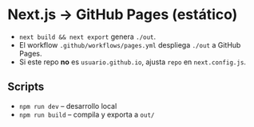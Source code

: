 # Next.js → GitHub Pages (estático)

- `next build && next export` genera `./out`.
- El workflow `.github/workflows/pages.yml` despliega `./out` a GitHub Pages.
- Si este repo **no** es `usuario.github.io`, ajusta `repo` en `next.config.js`.

## Scripts
- `npm run dev` – desarrollo local
- `npm run build` – compila y exporta a `out/`
